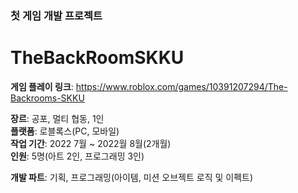 ### 첫 게임 개발 프로젝트
# TheBackRoomSKKU

**게임 플레이 링크**: https://www.roblox.com/games/10391207294/The-Backrooms-SKKU
</br>

**장르**: 공포, 멀티 협동, 1인 </br>
**플랫폼**: 로블록스(PC, 모바일) </br>
**작업 기간**: 2022 7월 ~ 2022월 8월(2개월) </br>
**인원**: 5명(아트 2인, 프로그래밍 3인)</br>

**개발 파트**: 기획, 프로그래밍(아이템, 미션 오브젝트 로직 및 이펙트)
